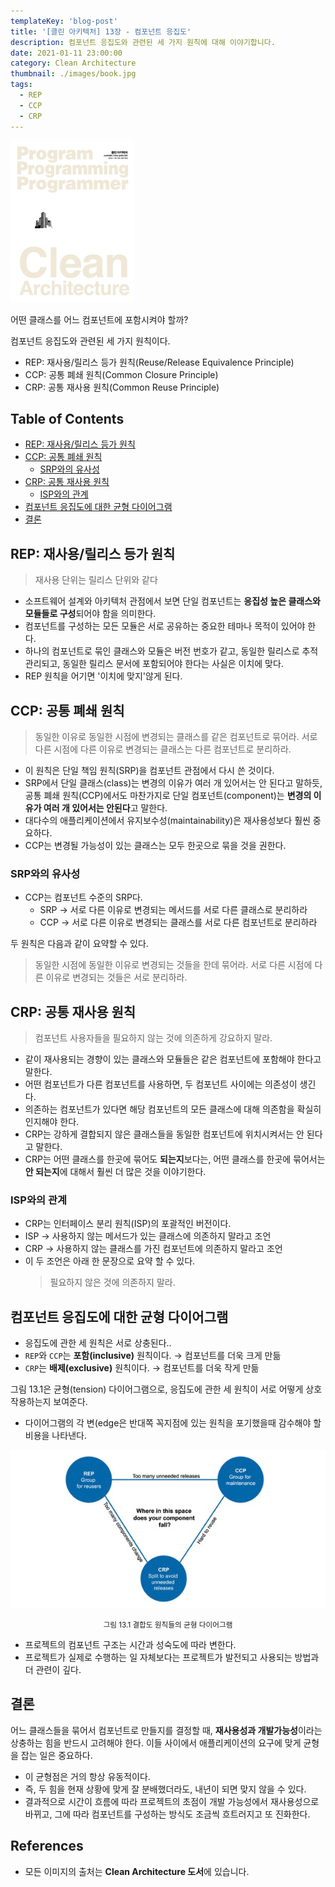 ```yaml
---
templateKey: 'blog-post'
title: '[클린 아키텍처] 13장 - 컴포넌트 응집도'
description: 컴포넌트 응집도와 관련된 세 가지 원칙에 대해 이야기합니다.
date: 2021-01-11 23:00:00
category: Clean Architecture
thumbnail: ./images/book.jpg
tags:
  - REP
  - CCP
  - CRP
---
```


![2020_retro_thumbnail](./images/book.jpg)

어떤 클래스를 어느 컴포넌트에 포함시켜야 할까?

컴포넌트 응집도와 관련된 세 가지 원칙이다.

- REP: 재사용/릴리스 등가 원칙(Reuse/Release Equivalence Principle)
- CCP: 공통 폐쇄 원칙(Common Closure Principle)
- CRP: 공통 재사용 원칙(Common Reuse Principle)

## Table of Contents

- [REP: 재사용/릴리스 등가 원칙](#rep-재사용릴리스-등가-원칙)
- [CCP: 공통 폐쇄 원칙](#ccp-공통-폐쇄-원칙)
  - [SRP와의 유사성](#srp와의-유사성)
- [CRP: 공통 재사용 원칙](#crp-공통-재사용-원칙)
  - [ISP와의 관계](#isp와의-관계)
- [컴포넌트 응집도에 대한 균형 다이어그램](#컴포넌트-응집도에-대한-균형-다이어그램)
- [결론](#결론)

## REP: 재사용/릴리스 등가 원칙

> 재사용 단위는 릴리스 단위와 같다

- 소프트웨어 설계와 아키텍처 관점에서 보면 단일 컴포넌트는 **응집성 높은 클래스와 모듈들로 구성**되어야 함을 의미한다.
- 컴포넌트를 구성하는 모든 모듈은 서로 공유하는 중요한 테마나 목적이 있어야 한다.
- 하나의 컴포넌트로 묶인 클래스와 모듈은 버전 번호가 같고, 동일한 릴리스로 추적 관리되고, 동일한 릴리스 문서에 포함되어야 한다는 사실은 이치에 맞다.
- REP 원칙을 어기면 '이치에 맞지'않게 된다.

## CCP: 공통 폐쇄 원칙

> 동일한 이유로 동일한 시점에 변경되는 클래스를 같은 컴포넌트로 묶어라. 서로 다른 시점에 다른 이유로 변경되는 클래스는 다른 컴포넌트로 분리하라.

- 이 원칙은 단일 책임 원칙(SRP)을 컴포넌트 관점에서 다시 쓴 것이다.
- SRP에서 단일 클래스(class)는 변경의 이유가 여러 개 있어서는 안 된다고 말하듯, 공통 폐쇄 원칙(CCP)에서도 마찬가지로 단일 컴포넌트(component)는 **변경의 이유가 여러 개 있어서는 안된다**고 말한다.
- 대다수의 애플리케이션에서 유지보수성(maintainability)은 재사용성보다 훨씬 중요하다.
- CCP는 변경될 가능성이 있는 클래스는 모두 한곳으로 묶을 것을 권한다.

### SRP와의 유사성

- CCP는 컴포넌트 수준의 SRP다.
  - SRP → 서로 다른 이유로 변경되는 메서드를 서로 다른 클래스로 분리하라
  - CCP → 서로 다른 이유로 변경되는 클래스를 서로 다른 컴포넌트로 분리하라

두 원칙은 다음과 같이 요약할 수 있다.

> 동일한 시점에 동일한 이유로 변경되는 것들을 한데 묶어라. 서로 다른 시점에 다른 이유로 변경되는 것들은 서로 분리하라.

## CRP: 공통 재사용 원칙

> 컴포넌트 사용자들을 필요하지 않는 것에 의존하게 강요하지 말라.

- 같이 재사용되는 경향이 있는 클래스와 모듈들은 같은 컴포넌트에 포함해야 한다고 말한다.
- 어떤 컴포넌트가 다른 컴포넌트를 사용하면, 두 컴포넌트 사이에는 의존성이 생긴다.
- 의존하는 컴포넌트가 있다면 해당 컴포넌트의 모든 클래스에 대해 의존함을 확실히 인지해야 한다.
- CRP는 강하게 결합되지 않은 클래스들을 동일한 컴포넌트에 위치시켜서는 안 된다고 말한다.
- CRP는 어떤 클래스를 한곳에 묶어도 **되는지**보다는, 어떤 클래스를 한곳에 묶어서는 **안 되는지**에 대해서 훨씬 더 많은 것을 이야기한다.

### ISP와의 관계

- CRP는 인터페이스 분리 원칙(ISP)의 포괄적인 버전이다.
- ISP → 사용하지 않는 메서드가 있는 클래스에 의존하지 말라고 조언
- CRP → 사용하지 않는 클래스를 가진 컴포넌트에 의존하지 말라고 조언
- 이 두 조언은 아래 한 문장으로 요약 할 수 있다.
  > 필요하지 않은 것에 의존하지 말라.

## 컴포넌트 응집도에 대한 균형 다이어그램

- 응집도에 관한 세 원칙은 서로 상충된다..
- `REP`와 `CCP`는 **포함(inclusive)** 원칙이다. → 컴포넌트를 더욱 크게 만듦
- `CRP`는 **배제(exclusive)** 원칙이다. → 컴포넌트를 더욱 작게 만듦

그림 13.1은 균형(tension) 다이어그램으로, 응집도에 관한 세 원칙이 서로 어떻게 상호작용하는지 보여준다.

- 다이어그램의 각 변(edge은 반대쪽 꼭지점에 있는 원칙을 포기했을때 감수해야 할 비용을 나타낸다.

![그림 13.1 결합도 원칙들의 균형 다이어그램](./images/image-13.1.png)

<p style="text-align: center;"><small>그림 13.1 결합도 원칙들의 균형 다이어그램</small></p>

- 프로젝트의 컴포넌트 구조는 시간과 성숙도에 따라 변한다.
- 프로젝트가 실제로 수행하는 일 자체보다는 프로젝트가 발전되고 사용되는 방법과 더 관련이 깊다.

## 결론

어느 클래스들을 묶어서 컴포넌트로 만들지를 결정할 때, **재사용성과 개발가능성**이라는 상충하는 힘을 반드시 고려해야 한다. 이들 사이에서 애플리케이션의 요구에 맞게 균형을 잡는 일은 중요하다.

- 이 균형점은 거의 항상 유동적이다.
- 즉, 두 힘을 현재 상황에 맞게 잘 분배했더라도, 내년이 되면 맞지 않을 수 있다.
- 결과적으로 시간이 흐름에 따라 프로젝트의 초점이 개발 가능성에서 재사용성으로 바뀌고, 그에 따라 컴포넌트를 구성하는 방식도 조금씩 흐트러지고 또 진화한다.

## References

- 모든 이미지의 출처는 **Clean Architecture 도서**에 있습니다.

